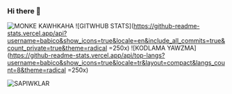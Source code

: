 ### Hi there 👋
![MONKE KAWHKAHA](https://babico.s-ul.eu/zlv09Xeh)
![GITWHUB STATS](https://github-readme-stats.vercel.app/api?username=babico&show_icons=true&locale=en&include_all_commits=true&count_private=true&theme=radical =250x)
![KODLAMA YAWZMA](https://github-readme-stats.vercel.app/api/top-langs?username=babico&show_icons=true&locale=tr&layout=compact&langs_count=8&theme=radical =250x)

![SAPIWKLAR](https://komarev.com/ghpvc/?username=babico&color=blue)
